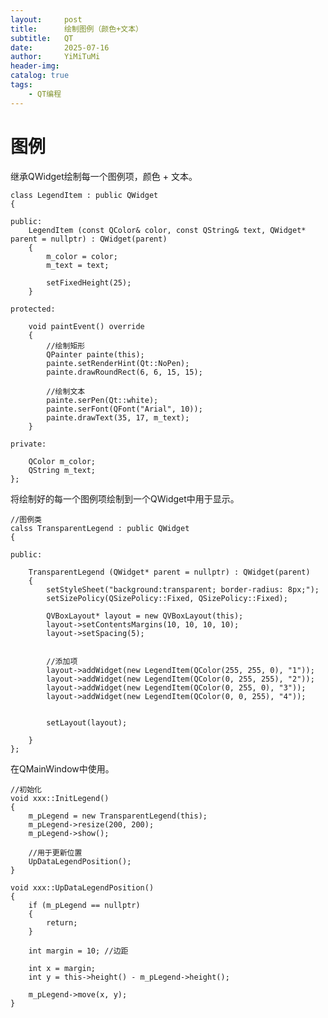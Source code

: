 ```yaml
---
layout:     post
title:      绘制图例（颜色+文本）
subtitle:   QT
date:       2025-07-16
author:     YiMiTuMi
header-img: 
catalog: true
tags:
    - QT编程
---
```


# 图例

继承QWidget绘制每一个图例项，颜色 + 文本。

	class LegendItem : public QWidget
	{
	
	public:
		LegendItem (const QColor& color, const QString& text, QWidget* parent = nullptr) : QWidget(parent)
		{
			m_color = color;
			m_text = text;
	
			setFixedHeight(25);
		}
	
	protected:
	
		void paintEvent() override
		{
			//绘制矩形
			QPainter painte(this);
			painte.setRenderHint(Qt::NoPen);
			painte.drawRoundRect(6, 6, 15, 15);
	
			//绘制文本
			painte.serPen(Qt::white);
			painte.serFont(QFont("Arial", 10));
			painte.drawText(35, 17, m_text);
		}
	
	private:
		
		QColor m_color;
		QString m_text;
	};

将绘制好的每一个图例项绘制到一个QWidget中用于显示。

	//图例类
	calss TransparentLegend : public QWidget
	{
		
	public:
	
		TransparentLegend (QWidget* parent = nullptr) : QWidget(parent)
		{
			setStyleSheet("background:transparent; border-radius: 8px;");
			setSizePolicy(QSizePolicy::Fixed, QSizePolicy::Fixed);
	
			QVBoxLayout* layout = new QVBoxLayout(this);
			layout->setContentsMargins(10, 10, 10, 10);
			layout->setSpacing(5);
	
	
			//添加项
			layout->addWidget(new LegendItem(QColor(255, 255, 0), "1"));
			layout->addWidget(new LegendItem(QColor(0, 255, 255), "2"));
			layout->addWidget(new LegendItem(QColor(0, 255, 0), "3"));
			layout->addWidget(new LegendItem(QColor(0, 0, 255), "4"));
	
			
			setLayout(layout);
	
		}	
	};

在QMainWindow中使用。


	//初始化
	void xxx::InitLegend()
	{
		m_pLegend = new TransparentLegend(this);
		m_pLegend->resize(200, 200);
		m_pLegend->show();
	
		//用于更新位置
		UpDataLegendPosition();	
	}
	
	void xxx::UpDataLegendPosition()
	{
		if (m_pLegend == nullptr)
		{
			return;
		}
	
		int margin = 10; //边距
		
		int x = margin;
		int y = this->height() - m_pLegend->height();
	
		m_pLegend->move(x, y);
	}
